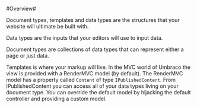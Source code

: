 #Overview#

Document types, templates and data types are the structures that your website will ultimate be built with.

Data types are the inputs that your editors will use to input data.

Document types are collections of data types that can represent either a page or just data.

Templates is where your markup will live.  In the MVC world of Umbraco the view is provided with a RenderMVC model (by default).  The RenderMVC model has a property called `Content` of type `IPublishedContent`.  From IPublishedContent you can access all of your data types living on your document type.  You can override the default model by hijacking the default controller and providing a custom model.